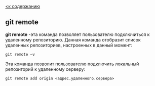 [<к содержанию](./readme.md)

## __git remote__

**git remote** -эта команда позволяет пользователю подключиться к удаленному репозиторию. Данная команда отобразит список удаленных репозиториев, настроенных в данный момент:

```bash=
git remote –v
```
Эта команда позволит пользователю подключить локальный репозиторий к удаленному серверу:

```bash=
git remote add origin <адрес.удаленного.сервера>
```